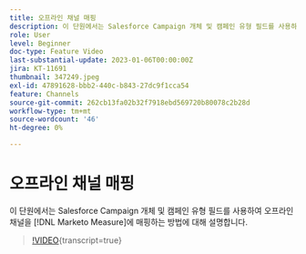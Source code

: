 ```yaml
---
title: 오프라인 채널 매핑
description: 이 단원에서는 Salesforce Campaign 개체 및 캠페인 유형 필드를 사용하여 오프라인 채널을  [!DNL Marketo Measure] 에 매핑하는 방법에 대해 설명합니다.
role: User
level: Beginner
doc-type: Feature Video
last-substantial-update: 2023-01-06T00:00:00Z
jira: KT-11691
thumbnail: 347249.jpeg
exl-id: 47891628-bbb2-440c-b843-27dc9f1cca54
feature: Channels
source-git-commit: 262cb13fa02b32f7918ebd569720b80078c2b28d
workflow-type: tm+mt
source-wordcount: '46'
ht-degree: 0%

---
```


# 오프라인 채널 매핑

이 단원에서는 Salesforce Campaign 개체 및 캠페인 유형 필드를 사용하여 오프라인 채널을 [!DNL Marketo Measure]에 매핑하는 방법에 대해 설명합니다.

>[!VIDEO](https://video.tv.adobe.com/v/3422241/?learn=on&captions=kor){transcript=true}

